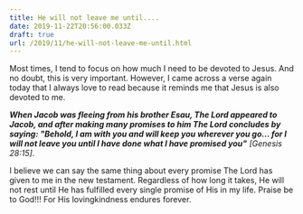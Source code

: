 ```yaml
---
title: He will not leave me until....
date: 2019-11-22T20:56:00.033Z
draft: true
url: /2019/11/he-will-not-leave-me-until.html
---
```


Most times, I tend to focus on how much I need to be devoted to Jesus. And no doubt, this is very important. However, I came across a verse again today that I always love to read because it reminds me that Jesus is also devoted to me.

_**When Jacob was fleeing from his brother Esau, The Lord appeared to Jacob, and after making many promises to him The Lord concludes by saying: "Behold, I am with you and will keep you wherever you go... for I will not leave you until I have done what I have promised you"**_ _[Genesis 28:15]_.

I believe we can say the same thing about every promise The Lord has given to me in the new testament. Regardless of how long it takes, He will not rest until He has fulfilled every single promise of His in my life. Praise be to God!!! For His lovingkindness endures forever.
